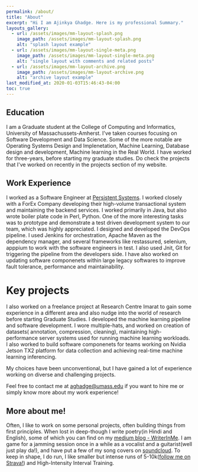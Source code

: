 ```yaml
---
permalink: /about/
title: "About"
excerpt: "Hi I am Ajinkya Ghadge. Here is my professional Summary."
layouts_gallery:
  - url: /assets/images/mm-layout-splash.png
    image_path: /assets/images/mm-layout-splash.png
    alt: "splash layout example"
  - url: /assets/images/mm-layout-single-meta.png
    image_path: /assets/images/mm-layout-single-meta.png
    alt: "single layout with comments and related posts"
  - url: /assets/images/mm-layout-archive.png
    image_path: /assets/images/mm-layout-archive.png
    alt: "archive layout example"
last_modified_at: 2020-01-03T15:46:43-04:00
toc: true
---
```

## Education

I am a Graduate student at the College of Computing and Informatics, University of Massachussets-Amherst. I've taken courses focusing on Software Development and Data Science. Some of the more notable are Operating Systems Design and Implenetation, Machine Learning, Database design and development, Machine learning in the Real World. I have worked for three-years, before starting my graduate studies. Do check the projects that I've worked on recently in the projects section of my website.

## Work Experience

I worked as a Software Engineer at [Persistent Systems](https://www.persistent.com/media/press-releases/q1-fy19-results/). I worked closely with a ForEx Company developing their high-volume transactional system and maintaining the backend services. I worked primarily in Java, but also wrote boiler plate code in Perl, Python. One of the more interesting tasks was to prototype and demonstrate a test driven development system to our team, which was highly appreciated. I designed and developed the DevOps pipeline. I used Jenkins for orchestration, Apache Maven as the dependency manager, and several frameworks like restassured, selenium, apppium to work with the software engineers in test. I also used Jnit, Git for triggering the pipeline from the developers side. I have also worked on updating software componenets within large legacy softwares to improve fault tolerance, performance and maintainability.

# Key projects

I also worked on a freelance project at Research Centre Imarat to gain some experience in a different area and also nudge into the world of research before starting Graduate Studies. I developed the machine learning pipeline and software development. I wore multiple-hats, and worked on creation of datasets( annotation, compression, cleaning), maintaining high-performance server systems used for running machine learning workloads. I also worked to build software componenets for teams working on Nvidia Jetson TX2 platform for data collection and achieving real-time machine learning inferencing. 

My choices have been unconventional, but I have gained a lot of experience working on diverse and challenging projects.

Feel free to contact me at [aghadge@umass.edu](mailto:aghadge@umass.edu) if you want to hire me or simply know more about my work experience!

## More about me!

Often, I like to work on some personal projects, often building things from first principles. When lost in deep-though I write poetry(in Hindi and English), some of which you can find on my [medium blog - WriterInMe](https://medium.com/writerinme/). I am game for a jamming session once in a while as a vocalist and a guitarist(well just play da!), and have put a few of my song covers on [soundcloud](https://soundcloud.com/ajinkya-ghadge-785378563). To keep in shape, I do run, I like smaller but intense runs of 5-10k([follow me on Strava!](https://www.strava.com/athletes/22013803)) and High-Intensity Interval Training.